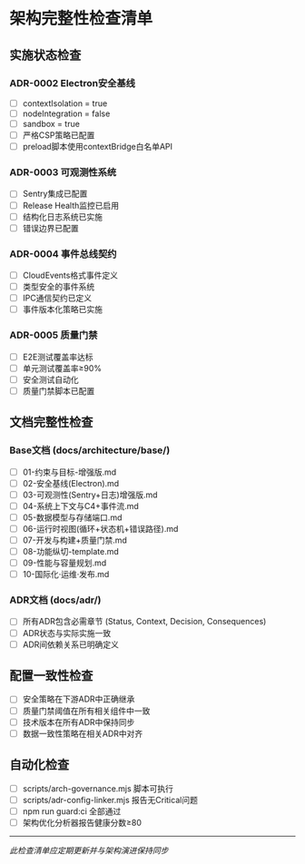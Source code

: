# 架构完整性检查清单

## 实施状态检查

### ADR-0002 Electron安全基线

- [ ] contextIsolation = true
- [ ] nodeIntegration = false
- [ ] sandbox = true
- [ ] 严格CSP策略已配置
- [ ] preload脚本使用contextBridge白名单API

### ADR-0003 可观测性系统

- [ ] Sentry集成已配置
- [ ] Release Health监控已启用
- [ ] 结构化日志系统已实施
- [ ] 错误边界已配置

### ADR-0004 事件总线契约

- [ ] CloudEvents格式事件定义
- [ ] 类型安全的事件系统
- [ ] IPC通信契约已定义
- [ ] 事件版本化策略已实施

### ADR-0005 质量门禁

- [ ] E2E测试覆盖率达标
- [ ] 单元测试覆盖率≥90%
- [ ] 安全测试自动化
- [ ] 质量门禁脚本已配置

## 文档完整性检查

### Base文档 (docs/architecture/base/)

- [ ] 01-约束与目标-增强版.md
- [ ] 02-安全基线(Electron).md
- [ ] 03-可观测性(Sentry+日志)增强版.md
- [ ] 04-系统上下文与C4+事件流.md
- [ ] 05-数据模型与存储端口.md
- [ ] 06-运行时视图(循环+状态机+错误路径).md
- [ ] 07-开发与构建+质量门禁.md
- [ ] 08-功能纵切-template.md
- [ ] 09-性能与容量规划.md
- [ ] 10-国际化·运维·发布.md

### ADR文档 (docs/adr/)

- [ ] 所有ADR包含必需章节 (Status, Context, Decision, Consequences)
- [ ] ADR状态与实际实施一致
- [ ] ADR间依赖关系已明确定义

## 配置一致性检查

- [ ] 安全策略在下游ADR中正确继承
- [ ] 质量门禁阈值在所有相关组件中一致
- [ ] 技术版本在所有ADR中保持同步
- [ ] 数据一致性策略在相关ADR中对齐

## 自动化检查

- [ ] scripts/arch-governance.mjs 脚本可执行
- [ ] scripts/adr-config-linker.mjs 报告无Critical问题
- [ ] npm run guard:ci 全部通过
- [ ] 架构优化分析器报告健康分数≥80

---

_此检查清单应定期更新并与架构演进保持同步_
